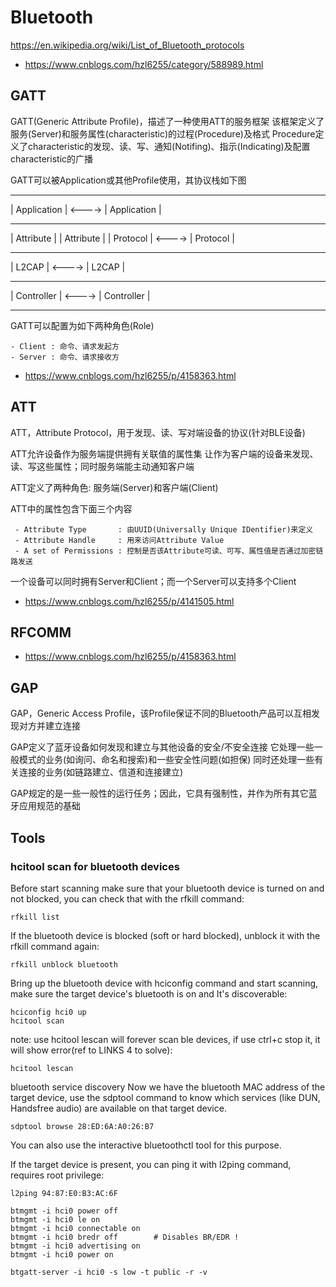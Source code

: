 # Bluetooth

https://en.wikipedia.org/wiki/List_of_Bluetooth_protocols

* https://www.cnblogs.com/hzl6255/category/588989.html

## GATT

GATT(Generic Attribute Profile)，描述了一种使用ATT的服务框架
该框架定义了服务(Server)和服务属性(characteristic)的过程(Procedure)及格式
Procedure定义了characteristic的发现、读、写、通知(Notifing)、指示(Indicating)及配置characteristic的广播

GATT可以被Application或其他Profile使用，其协议栈如下图

---------------        ---------------
| Application | <----> | Application |
---------------        ---------------
|  Attribute  |        | Attribute   |
|  Protocol   | <----> | Protocol    |
---------------        ---------------
|    L2CAP    | <----> |    L2CAP    |
---------------        ---------------
|  Controller | <----> |  Controller |
---------------        ---------------

GATT可以配置为如下两种角色(Role)

```
- Client : 命令、请求发起方
- Server : 命令、请求接收方
```

* https://www.cnblogs.com/hzl6255/p/4158363.html

## ATT

ATT，Attribute Protocol，用于发现、读、写对端设备的协议(针对BLE设备)

ATT允许设备作为服务端提供拥有关联值的属性集
让作为客户端的设备来发现、读、写这些属性；同时服务端能主动通知客户端

ATT定义了两种角色: 服务端(Server)和客户端(Client)

ATT中的属性包含下面三个内容

```
 - Attribute Type       : 由UUID(Universally Unique IDentifier)来定义
 - Attribute Handle     : 用来访问Attribute Value
 - A set of Permissions : 控制是否该Attribute可读、可写、属性值是否通过加密链路发送
```

一个设备可以同时拥有Server和Client；而一个Server可以支持多个Client

* https://www.cnblogs.com/hzl6255/p/4141505.html

## RFCOMM

* https://www.cnblogs.com/hzl6255/p/4158363.html

## GAP

GAP，Generic Access Profile，该Profile保证不同的Bluetooth产品可以互相发现对方并建立连接

GAP定义了蓝牙设备如何发现和建立与其他设备的安全/不安全连接
它处理一些一般模式的业务(如询问、命名和搜索)和一些安全性问题(如担保)
同时还处理一些有关连接的业务(如链路建立、信道和连接建立)

GAP规定的是一些一般性的运行任务；因此，它具有强制性，并作为所有其它蓝牙应用规范的基础

## Tools

### hcitool scan for bluetooth devices

Before start scanning make sure that your bluetooth device is turned on and not blocked, you can check that with the rfkill command:

```
rfkill list
```

If the bluetooth device is blocked (soft or hard blocked), unblock it with the rfkill command again:

```
rfkill unblock bluetooth
```

Bring up the bluetooth device with hciconfig command and start scanning, make sure the target device's bluetooth is on and It's discoverable:

```
hciconfig hci0 up
hcitool scan
```

note: use hcitool lescan will forever scan ble devices, if use ctrl+c stop it, it will show error(ref to LINKS 4 to solve):

```
hcitool lescan
```

bluetooth service discovery
Now we have the bluetooth MAC address of the target device, use the sdptool command to know which services (like DUN, Handsfree audio) are available on that target device.

```
sdptool browse 28:ED:6A:A0:26:B7
```

You can also use the interactive bluetoothctl tool for this purpose.

If the target device is present, you can ping it with l2ping command, requires root privilege:

```
l2ping 94:87:E0:B3:AC:6F
```

```
btmgmt -i hci0 power off
btmgmt -i hci0 le on
btmgmt -i hci0 connectable on
btmgmt -i hci0 bredr off        # Disables BR/EDR !
btmgmt -i hci0 advertising on
btmgmt -i hci0 power on
```

```
btgatt-server -i hci0 -s low -t public -r -v
```
